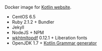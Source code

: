 Docker image for [Kotlin website](http://kotlinlang.org).

- CentOS 6.5
- Ruby 2.1.2 + Bundler
- Jekyll
- NodeJS + NPM
- [wkhtmltopdf](http://wkhtmltopdf.org) 0.12.1 + Liberation fonts
- OpenJDK 1.7 + [Kotlin Grammar generator](https://github.com/JetBrains/kotlin-grammar-generator)